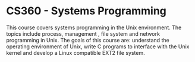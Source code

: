 # CS360 - Systems Programming
This course covers systems programming in the Unix environment. The topics include process, management , file system and network programming in Unix. The goals of this course are:  understand the operating environment of Unix, write C programs to interface with the Unix kernel and develop a Linux compatible EXT2 file system.
